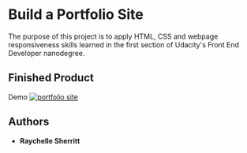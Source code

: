 # Build a Portfolio Site

The purpose of this project is to apply HTML, CSS and webpage responsiveness skills learned in the first section of Udacity's Front End Developer nanodegree.

## Finished Product
Demo
<a href="Build-a-Portfolio-Site/index.html"><img src="Build-a-Portfolio-Site/images/portfoliosite.JPG" alt="portfolio site" /></a>

## Authors

* **Raychelle Sherritt**
